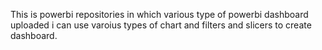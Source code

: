 This is powerbi repositories in which various type of powerbi dashboard uploaded i can use varoius types of chart and filters and slicers to create dashboard.
